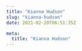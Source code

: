 ```yaml
---
title: "Kianna Hudson"
slug: "kianna-hudson"
date: 2021-02-20T06:51:35Z

meta:
  title: "Kianna Hudson"
---
```



